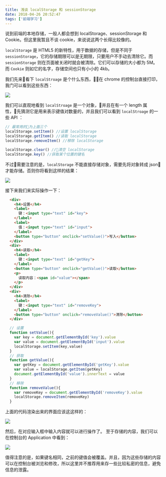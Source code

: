 ```yaml
---
title: 浅谈 localStorage 和 sessionStorage
date: 2018-04-26 20:52:47
tags: ['前端学习']
---
```

说到前端的本地存储，一般人都会想到 localStorage、sessionStorage 和 Cookie。但这里我暂且不谈 cookie，来说说这两个长得比较像的。
<!--more-->
`localStorage` 是 HTML5 的新特性，用于数据的存储，但是不同于 `sessionStorage`，它的存储期限可以是无期限，只要用户不手动去清除它。而 `sessionStorage` 则在页面被关闭时就会被清除。它们可以存储的大小都为 5M。而 `Cookie` 则如它的名字，存储空间也只有小小的 4kb。

我们先来看下 `localStroage` 是个什么东西，在 chrome 的控制台直接打印，我门可以看到这些东西：

![](http://opzfmbyhp.bkt.clouddn.com/2018-04-26-localStroage.png)

我们可以直观地看到 `localStroage` 是一个对象，并且在有一个 length 属性，先猜测它是用来表示键值对数量的，并且我们可以看到 `localStroage` 的一些 API ：
```javascript
// 最常用的为上面三个
localStorage.setItem() //设置 localStorage
localStorage.getItem() //读取 localStorage
localStorage.removeItem() //移除 localStorage

localStorage.clear() //清空 localStorage
localStorage.key() //获取某个位置的键名
```
不过需要注意的是，`localStorage` 不能直接存储对象，需要先将对象转成 json 才能存储。否则你将看到这样的结果：

![](http://opzfmbyhp.bkt.clouddn.com/2018-04-26-saveObj.png)

接下来我们来实际操作一下：
```html
  <div>
    <h4>设置</h4>
    <label>
      键：<input type="text" id="key">
    </label>
    <label>
      值：<input type="text" id="input">
    </label>
    <button type="button" onclick="setValue()">写入</button>
  </div>
  <div>
    <h4>读取</h4>
    <label>
      键：<input type="text" id="getKey">
    </label>
    <button type="button" onclick="getValue()">读取</button>
    <p>
      读取内容：<span id="value"></span>
    </p>
  </div>
  <div>
    <h4>清除</h4>
    <label>
      键：<input type="text" id="removeKey">
    </label>
    <button type="button" onclick="removeValue()">清除</button>
  </div>
```
```javascript
  // 设置
  function setValue(){
    var key = document.getElementById('key').value
    var value = document.getElementById('input').value
    localStorage.setItem(key,value)
  }
  // 获取
  function getValue(){
    var getKey = document.getElementById('getKey').value
    var value = localStorage.getItem(getKey)
    document.getElementById('value').innerText = value
  }
  // 移除
  function removeValue(){
    var removeKey = document.getElementById('removeKey').value
    localStorage.removeItem(removeKey)
  }
```

上面的代码渲染出来的界面应该这这样的：

![](http://opzfmbyhp.bkt.clouddn.com/2018-04-26-ui.png)

然后，在对应输入框中输入内容就可以进行操作了。
至于存储的内容，我们可以在控制台的 Application 中看到：

![](http://opzfmbyhp.bkt.clouddn.com/2018-04-26-demo.png)

值得注意的是，如果键名相同，之前的键值会被覆盖。并且，因为这些存储的内容可以在控制台被浏览和修改，所以这里并不推荐用来存一些比较私密的信息，避免信息的泄露。